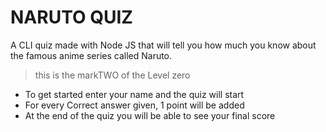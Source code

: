 
# NARUTO QUIZ

A CLI quiz made with Node JS that will tell you how much you know about the famous anime series called Naruto.
>this is the markTWO of the Level zero 


 - To get started enter your name and the quiz will start
 - For every Correct answer given, 1 point will be added
 - At the end of the quiz you will be able to see your final score
